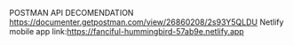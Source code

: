 POSTMAN API DECOMENDATION https://documenter.getpostman.com/view/26860208/2s93Y5QLDU
Netlify mobile app link:https://fanciful-hummingbird-57ab9e.netlify.app
